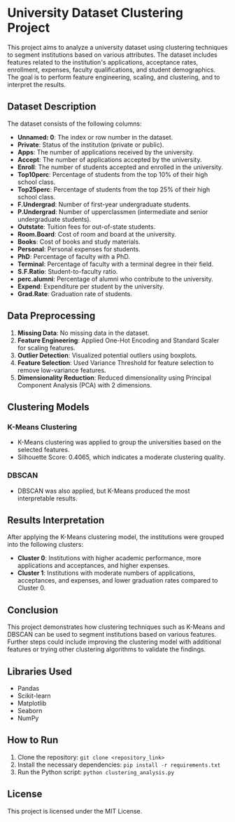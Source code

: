 # University Dataset Clustering Project

This project aims to analyze a university dataset using clustering techniques to segment institutions based on various attributes. The dataset includes features related to the institution's applications, acceptance rates, enrollment, expenses, faculty qualifications, and student demographics. The goal is to perform feature engineering, scaling, and clustering, and to interpret the results.

## Dataset Description

The dataset consists of the following columns:

- **Unnamed: 0**: The index or row number in the dataset.
- **Private**: Status of the institution (private or public).
- **Apps**: The number of applications received by the university.
- **Accept**: The number of applications accepted by the university.
- **Enroll**: The number of students accepted and enrolled in the university.
- **Top10perc**: Percentage of students from the top 10% of their high school class.
- **Top25perc**: Percentage of students from the top 25% of their high school class.
- **F.Undergrad**: Number of first-year undergraduate students.
- **P.Undergrad**: Number of upperclassmen (intermediate and senior undergraduate students).
- **Outstate**: Tuition fees for out-of-state students.
- **Room.Board**: Cost of room and board at the university.
- **Books**: Cost of books and study materials.
- **Personal**: Personal expenses for students.
- **PhD**: Percentage of faculty with a PhD.
- **Terminal**: Percentage of faculty with a terminal degree in their field.
- **S.F.Ratio**: Student-to-faculty ratio.
- **perc.alumni**: Percentage of alumni who contribute to the university.
- **Expend**: Expenditure per student by the university.
- **Grad.Rate**: Graduation rate of students.

## Data Preprocessing

1. **Missing Data**: No missing data in the dataset.
2. **Feature Engineering**: Applied One-Hot Encoding and Standard Scaler for scaling features.
3. **Outlier Detection**: Visualized potential outliers using boxplots.
4. **Feature Selection**: Used Variance Threshold for feature selection to remove low-variance features.
5. **Dimensionality Reduction**: Reduced dimensionality using Principal Component Analysis (PCA) with 2 dimensions.

## Clustering Models

### K-Means Clustering

- K-Means clustering was applied to group the universities based on the selected features.
- Silhouette Score: 0.4065, which indicates a moderate clustering quality.

### DBSCAN

- DBSCAN was also applied, but K-Means produced the most interpretable results.

## Results Interpretation

After applying the K-Means clustering model, the institutions were grouped into the following clusters:

- **Cluster 0**: Institutions with higher academic performance, more applications and acceptances, and higher expenses.
- **Cluster 1**: Institutions with moderate numbers of applications, acceptances, and expenses, and lower graduation rates compared to Cluster 0.

## Conclusion

This project demonstrates how clustering techniques such as K-Means and DBSCAN can be used to segment institutions based on various features. Further steps could include improving the clustering model with additional features or trying other clustering algorithms to validate the findings.

## Libraries Used

- Pandas
- Scikit-learn
- Matplotlib
- Seaborn
- NumPy

## How to Run

1. Clone the repository: `git clone <repository_link>`
2. Install the necessary dependencies: `pip install -r requirements.txt`
3. Run the Python script: `python clustering_analysis.py`

## License

This project is licensed under the MIT License.
